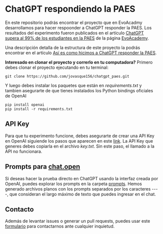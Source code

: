 # ChatGPT respondiendo la PAES
En este repositorio podrás encontrar el proyecto que en EvoAcadmy desarrollamos para hacer respoonder a ChatGPT responder la PAES. Los resultados del experimento fueron publicados en el artículo [ChatGPT supera al 99% de los estudiantes en la PAES](https://www.evoacademy.cl/chatgpt-supera-al-99-de-los-estudiantes-en-paes-chile/) de la página [EvoAcademy](https://www.evoacademy.cl/).

Una descripción detalla de la estructura de este proyecto la podrás encontrar en el artículo [Así es como hicimos a ChatGPT responder la PAES](https://www.evoacademy.cl/codigo-chatgpt-respondiendo-la-paes/).

**Interesado en clonar el proyecto y correrlo en tu computadora?**
Primero debes clonar el proyecto ejecutando en tu terminal:

```
git clone https://github.com/jovasque156/chatgpt_paes.git
```

Y luego debes instalar los paquetes que están en *requirements.txt* y tambien asegurarte de que tienes instalados los Python bindings oficiales de OpenAI

```
pip install openai
pip install -r requirements.txt
```

## API Key
Para que tu experimento funcione, debes asegurarte de crear una API Key en OpenAI siguiende los pasos que aparecen en este [link](https://platform.openai.com/docs/quickstart/add-your-api-key?ref=evoacademy.cl). La API Key que generes debes copiarla en el archivo *key.txt*. Sin este paso, el llamado a la API no funcionara.

## Prompts para [chat.open](https://chat.openai.com/chat)
Si deseas hacer la prueba directo en ChatGPT usando la interfaz creada por OpenAI, puedes explorar los prompts en la carpeta [prompts](https://github.com/jovasque156/chatgpt_paes/tree/main/ensayos). Hemos generado archivos planos con los prompts separados por los caracteres ----, que consideran el largo máximo de texto que puedes ingresar en el chat.

## Contacto
Además de levantar issues o generar un pull requests, puedes usar este [formulario](https://www.evoacademy.cl/contacto/) para contactarnos ante cualquier inquietud.
